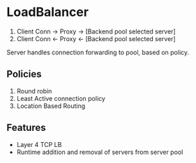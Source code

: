 # LoadBalancer

1. Client Conn -> Proxy -> [Backend pool selected server]
2. Client Conn <- Proxy <- [Backend pool selected server]

Server handles connection forwarding to pool, based on policy.

## Policies
1. Round robin
2. Least Active connection policy
3. Location Based Routing

## Features
- Layer 4 TCP LB
- Runtime addition and removal of servers from server pool

